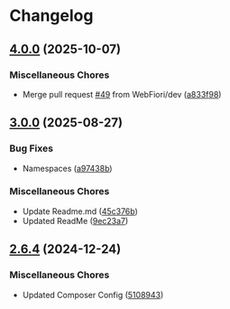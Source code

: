 # Changelog

## [4.0.0](https://github.com/WebFiori/ui/compare/v3.0.0...v4.0.0) (2025-10-07)


### Miscellaneous Chores

* Merge pull request [#49](https://github.com/WebFiori/ui/issues/49) from WebFiori/dev ([a833f98](https://github.com/WebFiori/ui/commit/a833f98e9d1e9c725282879de5f66e228993a765))

## [3.0.0](https://github.com/WebFiori/ui/compare/v2.6.4...v3.0.0) (2025-08-27)


### Bug Fixes

* Namespaces ([a97438b](https://github.com/WebFiori/ui/commit/a97438be75f9f88b3fddabcebdee69199cd7fee8))


### Miscellaneous Chores

* Update Readme.md ([45c376b](https://github.com/WebFiori/ui/commit/45c376b55cf5a387a83fd7d425cfc50e045e030b))
* Updated ReadMe ([9ec23a7](https://github.com/WebFiori/ui/commit/9ec23a7089381c4003719e5b353acd5bfccd6b89))

## [2.6.4](https://github.com/WebFiori/ui/compare/v2.6.3...v2.6.4) (2024-12-24)


### Miscellaneous Chores

* Updated Composer Config ([5108943](https://github.com/WebFiori/ui/commit/5108943d6b63e30c4ee990e90f66f5c2d169b5d0))
